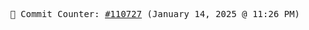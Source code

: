 <p align="center">
    <samp>
        📮 Commit Counter: <a href="https://github.com/Javascript-void0/Javascript-void0/commits/main">#110727</a> (January 14, 2025 @ 11:26 PM)
    </samp>
</p>